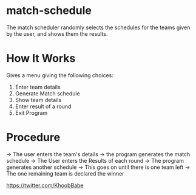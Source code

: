 # match-schedule

The match scheduler randomly selects the schedules for the teams given by the user, and shows them the results.

#  **How It Works**

Gives a menu giving the following choices:
1. Enter team details  
2. Generate Match schedule
3. Show team details
4. Enter result of a round
5. Exit Program
 
# **Procedure**

-> The user enters the team's details
-> the program generates the match schedule
-> The User enters the Results of each round
-> The program generates another schedule
-> This goes on until there is one team left
-> The one remaining team is declared the winner


https://twitter.com/KhoobBabe

